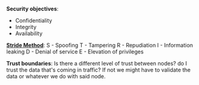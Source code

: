 **Security objectives**:
- Confidentiality
- Integrity
- Availability

**[Stride Method](https://en.wikipedia.org/wiki/STRIDE_model)**:
S - Spoofing
T - Tampering
R - Repudiation
I - Information leaking
D - Denial of service 
E - Elevation of privileges


**Trust boundaries**:
Is there a different level of trust between nodes? do I trust the data that's coming in traffic? 
If not we might have to validate the data or whatever we do with said node.


